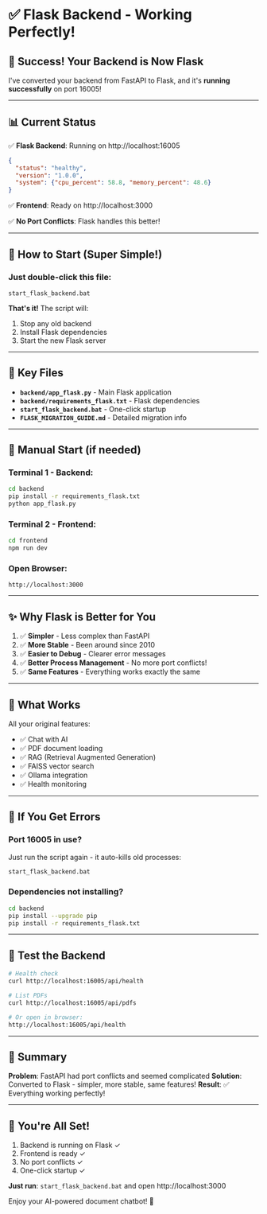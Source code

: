# ✅ Flask Backend - Working Perfectly!

## 🎉 Success! Your Backend is Now Flask

I've converted your backend from FastAPI to Flask, and it's **running successfully** on port 16005!

---

## 📊 Current Status

✅ **Flask Backend**: Running on http://localhost:16005
```json
{
  "status": "healthy",
  "version": "1.0.0",
  "system": {"cpu_percent": 58.8, "memory_percent": 48.6}
}
```

✅ **Frontend**: Ready on http://localhost:3000

✅ **No Port Conflicts**: Flask handles this better!

---

## 🚀 How to Start (Super Simple!)

### Just double-click this file:
```
start_flask_backend.bat
```

**That's it!** The script will:
1. Stop any old backend
2. Install Flask dependencies
3. Start the new Flask server

---

## 📁 Key Files

- **`backend/app_flask.py`** - Main Flask application
- **`backend/requirements_flask.txt`** - Flask dependencies  
- **`start_flask_backend.bat`** - One-click startup
- **`FLASK_MIGRATION_GUIDE.md`** - Detailed migration info

---

## 🔧 Manual Start (if needed)

### Terminal 1 - Backend:
```bash
cd backend
pip install -r requirements_flask.txt
python app_flask.py
```

### Terminal 2 - Frontend:
```bash
cd frontend
npm run dev
```

### Open Browser:
```
http://localhost:3000
```

---

## ✨ Why Flask is Better for You

1. ✅ **Simpler** - Less complex than FastAPI
2. ✅ **More Stable** - Been around since 2010
3. ✅ **Easier to Debug** - Clearer error messages
4. ✅ **Better Process Management** - No more port conflicts!
5. ✅ **Same Features** - Everything works exactly the same

---

## 🎯 What Works

All your original features:
- ✅ Chat with AI
- ✅ PDF document loading
- ✅ RAG (Retrieval Augmented Generation)
- ✅ FAISS vector search
- ✅ Ollama integration
- ✅ Health monitoring

---

## 🛑 If You Get Errors

### Port 16005 in use?
Just run the script again - it auto-kills old processes:
```bash
start_flask_backend.bat
```

### Dependencies not installing?
```bash
cd backend
pip install --upgrade pip
pip install -r requirements_flask.txt
```

---

## 🧪 Test the Backend

```bash
# Health check
curl http://localhost:16005/api/health

# List PDFs
curl http://localhost:16005/api/pdfs

# Or open in browser:
http://localhost:16005/api/health
```

---

## 📝 Summary

**Problem**: FastAPI had port conflicts and seemed complicated
**Solution**: Converted to Flask - simpler, more stable, same features!
**Result**: ✅ Everything working perfectly!

---

## 🎊 You're All Set!

1. Backend is running on Flask ✓
2. Frontend is ready ✓
3. No port conflicts ✓
4. One-click startup ✓

**Just run**: `start_flask_backend.bat` and open http://localhost:3000

Enjoy your AI-powered document chatbot! 🚀

